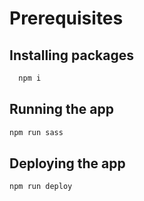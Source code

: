 # Prerequisites
## Installing packages
```bash
  npm i 
``` 
## Running the app
```bash
npm run sass
```
## Deploying the app
```bash
npm run deploy
```
